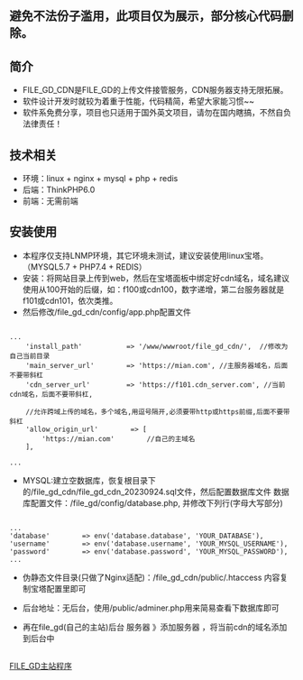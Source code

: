 ## 避免不法份子滥用，此项目仅为展示，部分核心代码删除。     

## 简介

   - FILE_GD_CDN是FILE_GD的上传文件接管服务，CDN服务器支持无限拓展。  
   - 软件设计开发时就较为着重于性能，代码精简，希望大家能习惯~~  
   - 软件系免费分享，项目也只适用于国外英文项目，请勿在国内瞎搞，不然自负法律责任！ 


## 技术相关

* 环境：linux + nginx + mysql + php + redis
* 后端：ThinkPHP6.0
* 前端：无需前端 

## 安装使用

* 本程序仅支持LNMP环境，其它环境未测试，建议安装使用linux宝塔。（MYSQL5.7 + PHP7.4 + REDIS）
* 安装：将网站目录上传到web，然后在宝塔面板中绑定好cdn域名，域名建议使用从100开始的后缀，如：f100或cdn100，数字递增，第二台服务器就是f101或cdn101，依次类推。
* 然后修改/file_gd_cdn/config/app.php配置文件
~~~

...
    'install_path'           => '/www/wwwroot/file_gd_cdn/',  //修改为自己当前目录
    'main_server_url'        => 'https://mian.com', //主服务器域名，后面不要带斜杠
    'cdn_server_url'         => 'https://f101.cdn_server.com', //当前cdn域名，后面不要带斜杠,

    //允许跨域上传的域名，多个域名,用逗号隔开,必须要带http或https前缀,后面不要带斜杠
    'allow_origin_url'        => [
        'https://mian.com'        //自己的主域名
    ],

...
~~~




* MYSQL:建立空数据库，恢复根目录下的/file_gd_cdn/file_gd_cdn_20230924.sql文件，然后配置数据库文件
       数据库配置文件：/file_gd/config/database.php, 并修改下列行(字母大写部分)
~~~

...
'database'        => env('database.database', 'YOUR_DATABASE'),
'username'        => env('database.username', 'YOUR_MYSQL_USERNAME'),
'password'        => env('database.password', 'YOUR_MYSQL_PASSWORD'),
...
~~~

* 伪静态文件目录(只做了Nginx适配)：/file_gd_cdn/public/.htaccess  内容复制宝塔配置里即可
* 后台地址：无后台，使用/public/adminer.php用来简易查看下数据库即可

* 再在file_gd(自己的主站)后台 服务器 》添加服务器 ，将当前cdn的域名添加到后台中





## 
[FILE_GD主站程序](https://github.com/PHPCODE123/file_gd "FILE_GD")